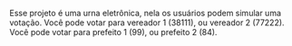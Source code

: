Esse projeto é uma urna eletrônica, nela os usuários podem simular uma votação.
Você pode votar para vereador 1 (38111), ou vereador 2 (77222).
Você pode votar para prefeito 1 (99), ou prefeito 2 (84).
